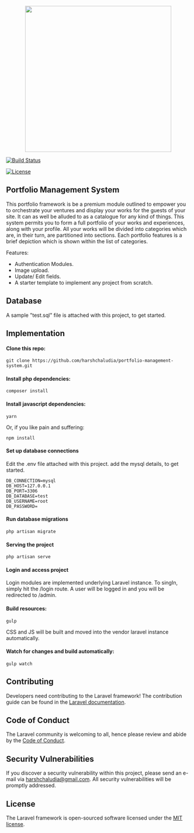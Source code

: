 <p align="center"><img src="https://res.cloudinary.com/dtfbvvkyp/image/upload/v1566331377/laravel-logolockup-cmyk-red.svg" width="400"></p>

<a href="https://travis-ci.org/laravel/framework"><img src="https://travis-ci.org/laravel/framework.svg" alt="Build Status"></a>

<a href="https://packagist.org/packages/laravel/framework"><img src="https://poser.pugx.org/laravel/framework/license.svg" alt="License"></a>

## Portfolio Management System

This portfolio framework is be a premium module outlined to empower you to orchestrate your ventures and display your works for the guests of your site. It can as well be alluded to as a catalogue for any kind of things. This system permits you to form a full portfolio of your works and experiences, along with your profile. All your works will be divided into categories which are, in their turn, are partitioned into sections. Each portfolio features is a brief depiction which is shown within the list of categories.

Features:
- Authentication Modules.
- Image upload.
- Update/ Edit fields.
- A starter template to implement any project from scratch.

## Database

A sample "test.sql" file is attached with this project, to get started.

## Implementation


#### Clone this repo:
```
git clone https://github.com/harshchaludia/portfolio-management-system.git
```

#### Install php dependencies:
```
composer install
```

#### Install javascript dependencies:
```
yarn
```
Or, if you like pain and suffering:
```
npm install
```

#### Set up database connections
Edit the .env file attached with this project.
add the mysql details, to get started.

```
DB_CONNECTION=mysql
DB_HOST=127.0.0.1
DB_PORT=3306
DB_DATABASE=test
DB_USERNAME=root
DB_PASSWORD=

```

#### Run database migrations
```
php artisan migrate
```

#### Serving the project

```
php artisan serve

```

#### Login and access project
Login modules are implemented underlying Laravel instance. To singIn, simply hit the /login route. A user will be logged in and you will be redirected to /admin.

#### Build resources:
```
gulp
```
CSS and JS will be built and moved into the vendor laravel instance automatically.

#### Watch for changes and build automatically:
````
gulp watch
````


## Contributing

Developers need contributing to the Laravel framework! The contribution guide can be found in the [Laravel documentation](https://laravel.com/docs/contributions).

## Code of Conduct

The Laravel community is welcoming to all, hence please review and abide by the [Code of Conduct](https://laravel.com/docs/contributions#code-of-conduct).

## Security Vulnerabilities

If you discover a security vulnerability within this project, please send an e-mail via [harshchaludia@gmail.com](mailto:taylor@laravel.com). All security vulnerabilities will be promptly addressed.

## License

The Laravel framework is open-sourced software licensed under the [MIT license](https://opensource.org/licenses/MIT).
